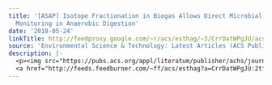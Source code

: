 ```yaml
---
title: '[ASAP] Isotope Fractionation in Biogas Allows Direct Microbial Community Stability
  Monitoring in Anaerobic Digestion'
date: '2018-05-24'
linkTitle: http://feedproxy.google.com/~r/acs/esthag/~3/CrrDatWPgJU/acs.est.8b00723
source: 'Environmental Science & Technology: Latest Articles (ACS Publications)'
description: |-
  <p><img src="https://pubs.acs.org/appl/literatum/publisher/achs/journals/content/esthag/0/esthag.ahead-of-print/acs.est.8b00723/20180524/images/medium/es-2018-007237_0006.gif" alt="TOC Graphic"/></p><div><cite>Environmental Science & Technology</cite></div><div>DOI: 10.1021/acs.est.8b00723</div><div class="feedflare">
  <a href="http://feeds.feedburner.com/~ff/acs/esthag?a=CrrDatWPgJU:2tfG1kmyxAs:yIl2AUoC8zA"><img src="http://feeds.feedburner.com/~ff/acs/esthag?d=yIl2AUoC8zA" border="0"></img></a>
---
```

